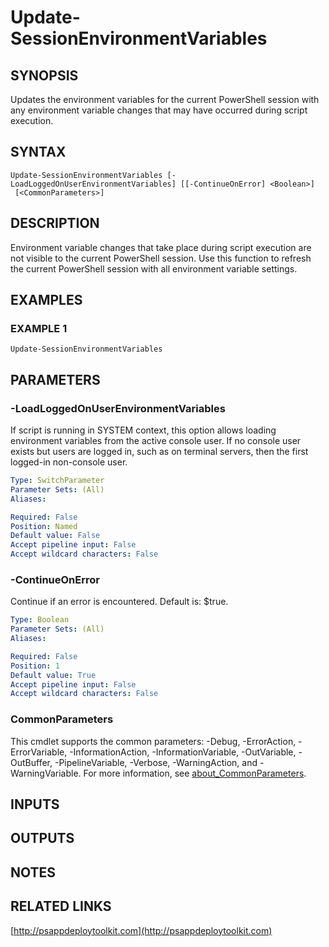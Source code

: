 ﻿---
editLink: false
isShowComments: false
external help file: PSAppDeployToolkit-help.xml
Module Name: PSAppDeployToolkit
online version: http://psappdeploytoolkit.com
schema: 2.0.0
---

# Update-SessionEnvironmentVariables

## SYNOPSIS
Updates the environment variables for the current PowerShell session with any environment variable changes that may have occurred during script execution.

## SYNTAX

```
Update-SessionEnvironmentVariables [-LoadLoggedOnUserEnvironmentVariables] [[-ContinueOnError] <Boolean>]
 [<CommonParameters>]
```

## DESCRIPTION
Environment variable changes that take place during script execution are not visible to the current PowerShell session.
Use this function to refresh the current PowerShell session with all environment variable settings.

## EXAMPLES

### EXAMPLE 1
```
Update-SessionEnvironmentVariables
```

## PARAMETERS

### -LoadLoggedOnUserEnvironmentVariables
If script is running in SYSTEM context, this option allows loading environment variables from the active console user.
If no console user exists but users are logged in, such as on terminal servers, then the first logged-in non-console user.

```yaml
Type: SwitchParameter
Parameter Sets: (All)
Aliases:

Required: False
Position: Named
Default value: False
Accept pipeline input: False
Accept wildcard characters: False
```

### -ContinueOnError
Continue if an error is encountered.
Default is: $true.

```yaml
Type: Boolean
Parameter Sets: (All)
Aliases:

Required: False
Position: 1
Default value: True
Accept pipeline input: False
Accept wildcard characters: False
```

### CommonParameters
This cmdlet supports the common parameters: -Debug, -ErrorAction, -ErrorVariable, -InformationAction, -InformationVariable, -OutVariable, -OutBuffer, -PipelineVariable, -Verbose, -WarningAction, and -WarningVariable. For more information, see [about_CommonParameters](http://go.microsoft.com/fwlink/?LinkID=113216).

## INPUTS

## OUTPUTS

## NOTES

## RELATED LINKS

[http://psappdeploytoolkit.com](http://psappdeploytoolkit.com)

